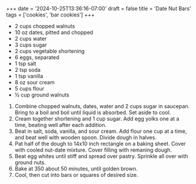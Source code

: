 +++
date = '2024-10-25T13:36:16-07:00'
draft = false
title = 'Date Nut Bars'
tags = ['cookies', 'bar cookies']
+++

* 2 cups chopped walnuts
* 10 oz dates, pitted and chopped
* 2 cups water
* 3 cups sugar
* 2 cups vegetable shortening
* 6 eggs, separated
* 1 tsp salt
* 2 tsp soda
* 1 tsp vanilla
* 8 oz sour cream
* 5 cups flour
* ½ cup ground walnuts

1. Combine chopped walnuts, dates, water and 2 cups sugar in saucepan. Bring to a boil and boil until liquid is absorbed. Set aside to cool.
2. Cream together shortening and 1 cup sugar. Add egg yolks one at a time, beating well after each addition.
3. Beat in salt, soda, vanilla, and sour cream. Add flour one cup at a time, and beat well with wooden spoon. Divide dough in halves.
4. Pat half of the dough to 14x10 inch rectangle on a baking sheet. Cover with cooled nut-date mixture. Cover filling with remaning dough.
5. Beat egg whites until stiff and spread over pastry. Sprinkle all over with ground nuts.
6. Bake at 350 about 50 minutes, until golden brown.  
8. Cool, then cut into bars or squares of desired size.